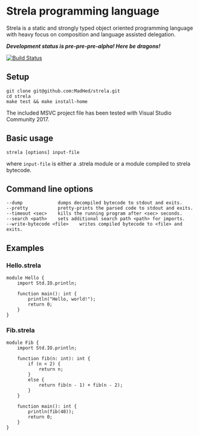 # Strela programming language
Strela is a static and strongly typed object oriented programming language with heavy focus on composition and language assisted delegation.

***Development status is pre-pre-pre-alpha! Here be dragons!***

[![Build Status](https://travis-ci.org/MadHed/strela.svg?branch=master)](https://travis-ci.org/MadHed/strela)

## Setup  
    git clone git@github.com:MadHed/strela.git  
    cd strela  
    make test && make install-home

The included MSVC project file has been tested with Visual Studio Community 2017.

## Basic usage
    strela [options] input-file

where `input-file` is either a .strela module or a module compiled to strela bytecode.
    
## Command line options
    --dump             dumps decompiled bytecode to stdout and exits.
    --pretty           pretty-prints the parsed code to stdout and exits.
    --timeout <sec>    kills the running program after <sec> seconds.
    --search <path>    sets additional search path <path> for imports.
    --write-bytecode <file>    writes compiled bytecode to <file> and exits.

## Examples

### Hello.strela
    module Hello {
        import Std.IO.println;

        function main(): int {
            println("Hello, world!");
            return 0;
        }
    }

### Fib.strela
    module Fib {
        import Std.IO.println;

        function fib(n: int): int {
            if (n < 2) {
                return n;
            }
            else {
                return fib(n - 1) + fib(n - 2);
            }
        }

        function main(): int {
            println(fib(40));
            return 0;
        }
    }
